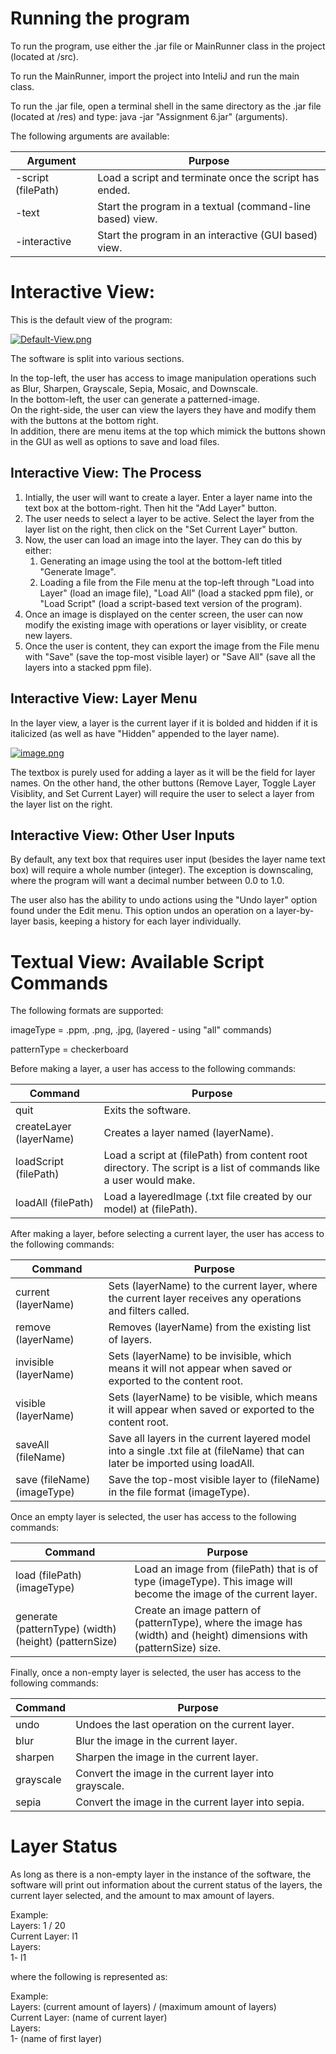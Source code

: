 # Running the program

To run the program, use either the .jar file or MainRunner class in the project (located at /src).

To run the MainRunner, import the project into InteliJ and run the main class.

To run the .jar file, open a terminal shell in the same directory as the .jar file (located at /res) and type:
java -jar "Assignment 6.jar" (arguments).

The following arguments are available:

| Argument           | Purpose                                                   |
|--------------------|-----------------------------------------------------------|
| -script (filePath) | Load a script and terminate once the script has ended.    |
| -text              | Start the program in a textual (command-line based) view. |
| -interactive       | Start the program in an interactive (GUI based) view.     |

# Interactive View:

This is the default view of the program:

[![Default-View.png](https://i.postimg.cc/7LJv8nV4/Default-View.png)](https://postimg.cc/KKbptLwp)

The software is split into various sections.

In the top-left, the user has access to image manipulation operations such as Blur, Sharpen, Grayscale, Sepia, Mosaic, and Downscale.  
In the bottom-left, the user can generate a patterned-image.  
On the right-side, the user can view the layers they have and modify them with the buttons at the bottom right.  
In addition, there are menu items at the top which mimick the buttons shown in the GUI as well as options to save and load files.

## Interactive View: The Process

1. Intially, the user will want to create a layer. Enter a layer name into the text box at the bottom-right. Then hit the "Add Layer" button.
2. The user needs to select a layer to be active. Select the layer from the layer list on the right, then click on the "Set Current Layer" button.
3. Now, the user can load an image into the layer. They can do this by either:
   1. Generating an image using the tool at the bottom-left titled "Generate Image".
   2. Loading a file from the File menu at the top-left through "Load into Layer" (load an image file), "Load All" (load a stacked ppm file), or "Load Script" (load a script-based text version of the program).
4. Once an image is displayed on the center screen, the user can now modify the existing image with operations or layer visiblity, or create new layers.
5. Once the user is content, they can export the image from the File menu with "Save" (save the top-most visible layer) or "Save All" (save all the layers into a stacked ppm file).

## Interactive View: Layer Menu

In the layer view, a layer is the current layer if it is bolded and hidden if it is italicized (as well as have "Hidden" appended to the layer name). 

[![image.png](https://i.postimg.cc/T1wqFCVq/image.png)](https://postimg.cc/ygMZShrk)

The textbox is purely used for adding a layer as it will be the field for layer names. On the other hand, the other buttons (Remove Layer, Toggle Layer Visiblity, and Set Current Layer) will require the user to select a layer from the layer list on the right.

## Interactive View: Other User Inputs

By default, any text box that requires user input (besides the layer name text box) will require a whole number (integer). The exception is downscaling, where the program will want a decimal number between 0.0 to 1.0.

The user also has the ability to undo actions using the "Undo layer" option found under the Edit menu. This option undos an operation on a layer-by-layer basis, keeping a history for each layer individually.




# Textual View: Available Script Commands

The following formats are supported:

imageType = .ppm, .png, .jpg, (layered - using "all" commands)

patternType = checkerboard


Before making a layer, a user has access to the following commands:

| Command                   | Purpose                                                                                                            |
|---------------------------|--------------------------------------------------------------------------------------------------------------------|
| quit                    | Exits the software.                                                                                                |
| createLayer (layerName) | Creates a layer named (layerName).                                                                                 |
| loadScript (filePath)   | Load a script at (filePath) from content root directory.  The script is a list of commands like a user would make. |
| loadAll (filePath)      | Load a layeredImage (.txt file created by our model) at (filePath).                                                |


After making a layer, before selecting a current layer, the user has access to the following commands:

| Command                     | Purpose                                                                                                                      |
|-----------------------------|------------------------------------------------------------------------------------------------------------------------------|
| current (layerName)         | Sets (layerName) to the current layer, where the current layer receives any operations and filters called.                   |
| remove (layerName)          | Removes (layerName) from the existing list of layers.                                                                        |
| invisible (layerName)       | Sets (layerName) to be invisible, which means it will not appear when saved or exported to the content root.                 |
| visible (layerName)         | Sets (layerName) to be visible, which means it will appear when saved or exported to the content root.                       |
| saveAll (fileName)          | Save all layers in the current layered model into a single .txt file at (fileName) that can later be imported using loadAll. |
| save (fileName) (imageType) | Save the top-most visible layer to (fileName) in the file format (imageType).                                                |


Once an empty layer is selected, the user has access to the following commands:

| Command                                                | Purpose                                                                                                                |
|--------------------------------------------------------|------------------------------------------------------------------------------------------------------------------------|
| load (filePath) (imageType)                            | Load an image from (filePath) that is of type (imageType). This image will become the image of the current layer.      |
| generate (patternType) (width)  (height) (patternSize) | Create an image pattern of (patternType), where the image has (width) and (height) dimensions with (patternSize) size. |


Finally, once a non-empty layer is selected, the user has access to the following commands:

| Command   | Purpose                                                |
|-----------|--------------------------------------------------------|
| undo      | Undoes the last operation on the current layer.        |
| blur      | Blur the image in the current layer.                   |
| sharpen   | Sharpen the image in the current layer.                |
| grayscale | Convert the image in the current layer into grayscale. |
| sepia     | Convert the image in the current layer into sepia.     |

# Layer Status

As long as there is a non-empty layer in the instance of the software, the software will print out information about the current status of the layers, the current layer selected, and the amount to max amount of layers.

Example:  
Layers: 1 / 20  
Current Layer: l1  
Layers:  
1- l1

where the following is represented as:

Example:  
Layers: (current amount of layers) / (maximum amount of layers)  
Current Layer: (name of current layer)  
Layers:  
1- (name of first layer)  



